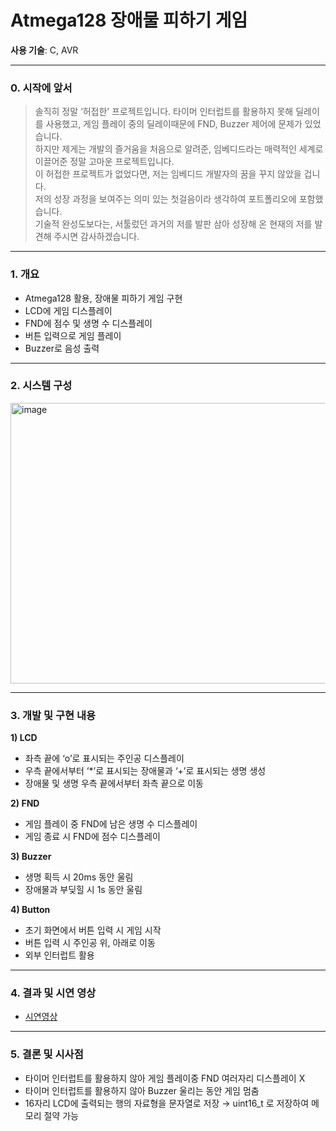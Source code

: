 # Atmega128 장애물 피하기 게임

**사용 기술**: C, AVR

---

### 0. 시작에 앞서
> 솔직히 정말 ‘허접한’ 프로젝트입니다. 타이머 인터럽트를 활용하지 못해 딜레이를 사용했고, 게임 플레이 중의 딜레이때문에 FND, Buzzer 제어에 문제가 있었습니다.  
> 하지만 제게는 개발의 즐거움을 처음으로 알려준, 임베디드라는 매력적인 세계로 이끌어준 정말 고마운 프로젝트입니다.  
> 이 허접한 프로젝트가 없었다면, 저는 임베디드 개발자의 꿈을 꾸지 않았을 겁니다.  
> 저의 성장 과정을 보여주는 의미 있는 첫걸음이라 생각하여 포트폴리오에 포함했습니다.  
> 기술적 완성도보다는, 서툴렀던 과거의 저를 발판 삼아 성장해 온 현재의 저를 발견해 주시면 감사하겠습니다.  

---

### 1. 개요
- Atmega128 활용, 장애물 피하기 게임 구현
- LCD에 게임 디스플레이
- FND에 점수 및 생명 수 디스플레이
- 버튼 입력으로 게임 플레이
- Buzzer로 음성 출력

---

### 2. 시스템 구성
<img width="1083" height="449" alt="image" src="https://github.com/user-attachments/assets/9b613476-2ad1-4edd-9100-56006fba1c1e" />

---

### 3. 개발 및 구현 내용
**1) LCD**
- 좌측 끝에 ‘o’로 표시되는 주인공 디스플레이
- 우측 끝에서부터 ‘*’로 표시되는 장애물과 ‘+’로 표시되는 생명 생성
- 장애물 및 생명 우측 끝에서부터 좌측 끝으로 이동

**2) FND**
- 게임 플레이 중 FND에 남은 생명 수 디스플레이
- 게임 종료 시 FND에 점수 디스플레이

**3) Buzzer**
- 생명 획득 시 20ms 동안 울림
- 장애물과 부딪힐 시 1s 동안 울림

**4) Button**
- 초기 화면에서 버튼 입력 시 게임 시작
- 버튼 입력 시 주인공 위, 아래로 이동
- 외부 인터럽트 활용

---

### 4. 결과 및 시연 영상
- [시연영상](https://www.youtube.com/watch?v=tQvCsBOAzPM)

---

### 5. 결론 및 시사점
- 타이머 인터럽트를 활용하지 않아 게임 플레이중 FND 여러자리 디스플레이 X
- 타이머 인터럽트를 활용하지 않아 Buzzer 울리는 동안 게임 멈춤
- 16자리 LCD에 출력되는 행의 자료형을 문자열로 저장
  → uint16_t 로 저장하여 메모리 절약 가능
